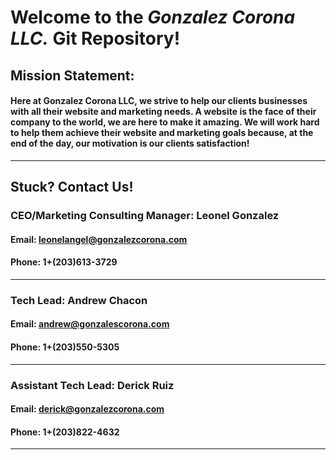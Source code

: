 # Welcome to the *_Gonzalez Corona LLC._* Git Repository!

## Mission Statement:
#### Here at Gonzalez Corona LLC, we strive to help our clients businesses with all their website and marketing needs. A website is the face of their company to the world, we are here to make it amazing. We will work hard to help them achieve their website and marketing goals because, at the end of the day, our motivation is our clients satisfaction!
---
## Stuck? Contact Us!

### CEO/Marketing Consulting Manager: Leonel Gonzalez
#### Email: leonelangel@gonzalezcorona.com
#### Phone: 1+(203)613-3729
---
### Tech Lead: Andrew Chacon
#### Email: andrew@gonzalescorona.com
#### Phone: 1+(203)550-5305
---
### Assistant Tech Lead: Derick Ruiz
#### Email: derick@gonzalezcorona.com
#### Phone: 1+(203)822-4632
---
